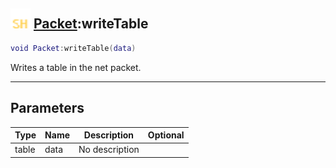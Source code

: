 ## <img src="../../.gitbook/assets/shared.png" width="32" height="32" /> [Packet](../packet/README.md):writeTable

```lua
void Packet:writeTable(data)
```

Writes a table in the net packet.

-----------------
## Parameters

| Type   | Name | Description | Optional |
| ------ | ---- | ----------- | -------: |
| table | data | No description |  |
